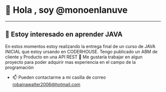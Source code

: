    # 👋 Hola , soy  @monoenlanuve
   --------------------------------
      
   
## 👀 Estoy interesado en aprender JAVA

En estos momentos estoy realizando la entrega final de un curso de JAVA INICIAL que estoy ursando en CODERHOUSE.
 Tengo publicado un ABM de cliente y Producto en una API REST 
 💞️ Me gustaría trabajar en algun proyecto para poder adquirir mas experiencia en el campo de la programación
 
 
 * 📫 Pueden contactarme a mi casilla de correo robainawalter2006@hotmail.com


